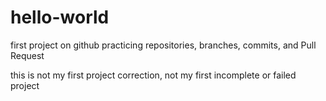# hello-world
first project on github practicing repositories, branches, commits, and Pull Request

this is not my first project
correction, not my first incomplete or failed project
